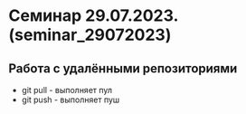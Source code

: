 ﻿# Семинар 29.07.2023. (seminar_29072023)
## Работа с удалёнными репозиториями
* git pull - выполняет пул
* git push - выполняет пуш